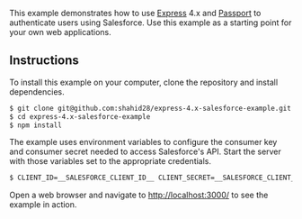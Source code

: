 This example demonstrates how to use [Express](http://expressjs.com/) 4.x and
[Passport](http://passportjs.org/) to authenticate users using Salesforce.  Use
this example as a starting point for your own web applications.

## Instructions

To install this example on your computer, clone the repository and install
dependencies.

```bash
$ git clone git@github.com:shahid28/express-4.x-salesforce-example.git
$ cd express-4.x-salesforce-example
$ npm install
```

The example uses environment variables to configure the consumer key and
consumer secret needed to access Salesforce's API.  Start the server with those
variables set to the appropriate credentials.

```bash
$ CLIENT_ID=__SALESFORCE_CLIENT_ID__ CLIENT_SECRET=__SALESFORCE_CLIENT_SECRET__ node server.js
```

Open a web browser and navigate to [http://localhost:3000/](http://localhost:3000/)
to see the example in action.
